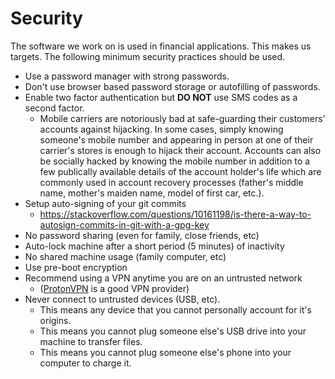 # Security

The software we work on is used in financial applications.  This makes us targets.
The following minimum security practices should be used.

- Use a password manager with strong passwords.
- Don't use browser based password storage or autofilling of passwords.
- Enable two factor authentication but **DO NOT** use SMS codes as a second
  factor.
  * Mobile carriers are notoriously bad at safe-guarding their customers'
    accounts against hijacking.  In some cases, simply knowing someone's mobile
    number and appearing in person at one of their carrier's stores is enough
    to hijack their account.  Accounts can also be socially hacked by knowing
    the mobile number in addition to a few publically available details of the
    account holder's life which are commonly used in account recovery processes
    (father's middle name, mother's maiden name, model of first car, etc.).
- Setup auto-signing of your git commits
    - https://stackoverflow.com/questions/10161198/is-there-a-way-to-autosign-commits-in-git-with-a-gpg-key
- No password sharing (even for family, close friends, etc)
- Auto-lock machine after a short period (5 minutes) of inactivity
- No shared machine usage (family computer, etc)
- Use pre-boot encryption
- Recommend using a VPN anytime you are on an untrusted network
    - ([ProtonVPN](https://protonvpn.com/) is a good VPN provider)
- Never connect to untrusted devices (USB, etc).
    - This means any device that you cannot personally account for it's origins.
    - This means you cannot plug someone else's USB drive into your machine to transfer files.
    - This means you cannot plug someone else's phone into your computer to charge it.
